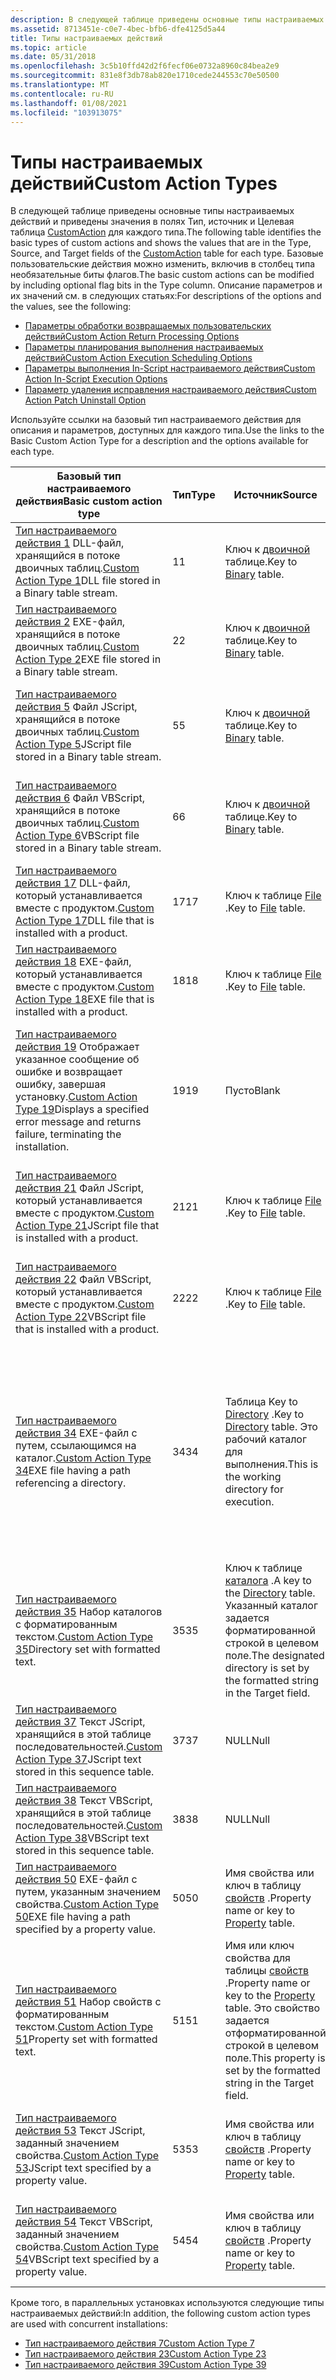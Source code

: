 ```yaml
---
description: В следующей таблице приведены основные типы настраиваемых действий и приведены значения в полях Тип, источник и Целевая таблица CustomAction для каждого типа.
ms.assetid: 8713451e-c0e7-4bec-bfb6-dfe4125d5a44
title: Типы настраиваемых действий
ms.topic: article
ms.date: 05/31/2018
ms.openlocfilehash: 3c5b10ffd42d2f6fecf06e0732a8960c84bea2e9
ms.sourcegitcommit: 831e8f3db78ab820e1710cede244553c70e50500
ms.translationtype: MT
ms.contentlocale: ru-RU
ms.lasthandoff: 01/08/2021
ms.locfileid: "103913075"
---
```

# <a name="custom-action-types"></a><span data-ttu-id="f9b65-103">Типы настраиваемых действий</span><span class="sxs-lookup"><span data-stu-id="f9b65-103">Custom Action Types</span></span>

<span data-ttu-id="f9b65-104">В следующей таблице приведены основные типы настраиваемых действий и приведены значения в полях Тип, источник и Целевая таблица [CustomAction](customaction-table.md) для каждого типа.</span><span class="sxs-lookup"><span data-stu-id="f9b65-104">The following table identifies the basic types of custom actions and shows the values that are in the Type, Source, and Target fields of the [CustomAction](customaction-table.md) table for each type.</span></span> <span data-ttu-id="f9b65-105">Базовые пользовательские действия можно изменить, включив в столбец типа необязательные биты флагов.</span><span class="sxs-lookup"><span data-stu-id="f9b65-105">The basic custom actions can be modified by including optional flag bits in the Type column.</span></span> <span data-ttu-id="f9b65-106">Описание параметров и их значений см. в следующих статьях:</span><span class="sxs-lookup"><span data-stu-id="f9b65-106">For descriptions of the options and the values, see the following:</span></span>

-   [<span data-ttu-id="f9b65-107">Параметры обработки возвращаемых пользовательских действий</span><span class="sxs-lookup"><span data-stu-id="f9b65-107">Custom Action Return Processing Options</span></span>](custom-action-return-processing-options.md)
-   [<span data-ttu-id="f9b65-108">Параметры планирования выполнения настраиваемых действий</span><span class="sxs-lookup"><span data-stu-id="f9b65-108">Custom Action Execution Scheduling Options</span></span>](custom-action-execution-scheduling-options.md)
-   [<span data-ttu-id="f9b65-109">Параметры выполнения In-Script настраиваемого действия</span><span class="sxs-lookup"><span data-stu-id="f9b65-109">Custom Action In-Script Execution Options</span></span>](custom-action-in-script-execution-options.md)
-   [<span data-ttu-id="f9b65-110">Параметр удаления исправления настраиваемого действия</span><span class="sxs-lookup"><span data-stu-id="f9b65-110">Custom Action Patch Uninstall Option</span></span>](custom-action-patch-uninstall-option.md)

<span data-ttu-id="f9b65-111">Используйте ссылки на базовый тип настраиваемого действия для описания и параметров, доступных для каждого типа.</span><span class="sxs-lookup"><span data-stu-id="f9b65-111">Use the links to the Basic Custom Action Type for a description and the options available for each type.</span></span>



| <span data-ttu-id="f9b65-112">Базовый тип настраиваемого действия</span><span class="sxs-lookup"><span data-stu-id="f9b65-112">Basic custom action type</span></span>                                                                                                                           | <span data-ttu-id="f9b65-113">Тип</span><span class="sxs-lookup"><span data-stu-id="f9b65-113">Type</span></span> | <span data-ttu-id="f9b65-114">Источник</span><span class="sxs-lookup"><span data-stu-id="f9b65-114">Source</span></span>                                                                                                                              | <span data-ttu-id="f9b65-115">Назначение</span><span class="sxs-lookup"><span data-stu-id="f9b65-115">Target</span></span>                                                                                                                                     |
|----------------------------------------------------------------------------------------------------------------------------------------------------|------|-------------------------------------------------------------------------------------------------------------------------------------|--------------------------------------------------------------------------------------------------------------------------------------------|
| <span data-ttu-id="f9b65-116">[Тип настраиваемого действия 1](custom-action-type-1.md) DLL-файл, хранящийся в потоке двоичных таблиц.</span><span class="sxs-lookup"><span data-stu-id="f9b65-116">[Custom Action Type 1](custom-action-type-1.md)DLL file stored in a Binary table stream.</span></span><br/>                                               | <span data-ttu-id="f9b65-117">1</span><span class="sxs-lookup"><span data-stu-id="f9b65-117">1</span></span>    | <span data-ttu-id="f9b65-118">Ключ к [двоичной](binary-table.md) таблице.</span><span class="sxs-lookup"><span data-stu-id="f9b65-118">Key to [Binary](binary-table.md) table.</span></span>                                                                                            | <span data-ttu-id="f9b65-119">Точка входа DLL.</span><span class="sxs-lookup"><span data-stu-id="f9b65-119">DLL entry point.</span></span>                                                                                                                           |
| <span data-ttu-id="f9b65-120">[Тип настраиваемого действия 2](custom-action-type-2.md) EXE-файл, хранящийся в потоке двоичных таблиц.</span><span class="sxs-lookup"><span data-stu-id="f9b65-120">[Custom Action Type 2](custom-action-type-2.md)EXE file stored in a Binary table stream.</span></span><br/>                                               | <span data-ttu-id="f9b65-121">2</span><span class="sxs-lookup"><span data-stu-id="f9b65-121">2</span></span>    | <span data-ttu-id="f9b65-122">Ключ к [двоичной](binary-table.md) таблице.</span><span class="sxs-lookup"><span data-stu-id="f9b65-122">Key to [Binary](binary-table.md) table.</span></span>                                                                                            | <span data-ttu-id="f9b65-123">Строка командной строки.</span><span class="sxs-lookup"><span data-stu-id="f9b65-123">Command-line string.</span></span>                                                                                                                       |
| <span data-ttu-id="f9b65-124">[Тип настраиваемого действия 5](custom-action-type-5.md) Файл JScript, хранящийся в потоке двоичных таблиц.</span><span class="sxs-lookup"><span data-stu-id="f9b65-124">[Custom Action Type 5](custom-action-type-5.md)JScript file stored in a Binary table stream.</span></span><br/>                                           | <span data-ttu-id="f9b65-125">5</span><span class="sxs-lookup"><span data-stu-id="f9b65-125">5</span></span>    | <span data-ttu-id="f9b65-126">Ключ к [двоичной](binary-table.md) таблице.</span><span class="sxs-lookup"><span data-stu-id="f9b65-126">Key to [Binary](binary-table.md) table.</span></span>                                                                                            | <span data-ttu-id="f9b65-127">Необязательная функция JScript, которую можно вызвать.</span><span class="sxs-lookup"><span data-stu-id="f9b65-127">An optional JScript function that can be called.</span></span>                                                                                           |
| <span data-ttu-id="f9b65-128">[Тип настраиваемого действия 6](custom-action-type-6.md) Файл VBScript, хранящийся в потоке двоичных таблиц.</span><span class="sxs-lookup"><span data-stu-id="f9b65-128">[Custom Action Type 6](custom-action-type-6.md)VBScript file stored in a Binary table stream.</span></span><br/>                                          | <span data-ttu-id="f9b65-129">6</span><span class="sxs-lookup"><span data-stu-id="f9b65-129">6</span></span>    | <span data-ttu-id="f9b65-130">Ключ к [двоичной](binary-table.md) таблице.</span><span class="sxs-lookup"><span data-stu-id="f9b65-130">Key to [Binary](binary-table.md) table.</span></span>                                                                                            | <span data-ttu-id="f9b65-131">Необязательная функция VBScript, которую можно вызвать.</span><span class="sxs-lookup"><span data-stu-id="f9b65-131">An optional VBScript function that can be called.</span></span>                                                                                          |
| <span data-ttu-id="f9b65-132">[Тип настраиваемого действия 17](custom-action-type-17.md) DLL-файл, который устанавливается вместе с продуктом.</span><span class="sxs-lookup"><span data-stu-id="f9b65-132">[Custom Action Type 17](custom-action-type-17.md)DLL file that is installed with a product.</span></span><br/>                                            | <span data-ttu-id="f9b65-133">17</span><span class="sxs-lookup"><span data-stu-id="f9b65-133">17</span></span>   | <span data-ttu-id="f9b65-134">Ключ к таблице [File](file-table.md) .</span><span class="sxs-lookup"><span data-stu-id="f9b65-134">Key to [File](file-table.md) table.</span></span>                                                                                                | <span data-ttu-id="f9b65-135">Точка входа DLL.</span><span class="sxs-lookup"><span data-stu-id="f9b65-135">DLL entry point.</span></span>                                                                                                                           |
| <span data-ttu-id="f9b65-136">[Тип настраиваемого действия 18](custom-action-type-18.md) EXE-файл, который устанавливается вместе с продуктом.</span><span class="sxs-lookup"><span data-stu-id="f9b65-136">[Custom Action Type 18](custom-action-type-18.md)EXE file that is installed with a product.</span></span><br/>                                            | <span data-ttu-id="f9b65-137">18</span><span class="sxs-lookup"><span data-stu-id="f9b65-137">18</span></span>   | <span data-ttu-id="f9b65-138">Ключ к таблице [File](file-table.md) .</span><span class="sxs-lookup"><span data-stu-id="f9b65-138">Key to [File](file-table.md) table.</span></span>                                                                                                | <span data-ttu-id="f9b65-139">Строка командной строки.</span><span class="sxs-lookup"><span data-stu-id="f9b65-139">Command-line string.</span></span>                                                                                                                       |
| <span data-ttu-id="f9b65-140">[Тип настраиваемого действия 19](custom-action-type-19.md) Отображает указанное сообщение об ошибке и возвращает ошибку, завершая установку.</span><span class="sxs-lookup"><span data-stu-id="f9b65-140">[Custom Action Type 19](custom-action-type-19.md)Displays a specified error message and returns failure, terminating the installation.</span></span><br/> | <span data-ttu-id="f9b65-141">19</span><span class="sxs-lookup"><span data-stu-id="f9b65-141">19</span></span>   | <span data-ttu-id="f9b65-142">Пусто</span><span class="sxs-lookup"><span data-stu-id="f9b65-142">Blank</span></span>                                                                                                                               | <span data-ttu-id="f9b65-143">[Форматированная](formatted.md) текстовая строка.</span><span class="sxs-lookup"><span data-stu-id="f9b65-143">[Formatted](formatted.md) text string.</span></span> <span data-ttu-id="f9b65-144">Литеральное сообщение или индекс в таблице [ошибок](error-table.md) .</span><span class="sxs-lookup"><span data-stu-id="f9b65-144">The literal message or an index into the [Error](error-table.md) table.</span></span>                           |
| <span data-ttu-id="f9b65-145">[Тип настраиваемого действия 21](custom-action-type-21.md) Файл JScript, который устанавливается вместе с продуктом.</span><span class="sxs-lookup"><span data-stu-id="f9b65-145">[Custom Action Type 21](custom-action-type-21.md)JScript file that is installed with a product.</span></span><br/>                                        | <span data-ttu-id="f9b65-146">21</span><span class="sxs-lookup"><span data-stu-id="f9b65-146">21</span></span>   | <span data-ttu-id="f9b65-147">Ключ к таблице [File](file-table.md) .</span><span class="sxs-lookup"><span data-stu-id="f9b65-147">Key to [File](file-table.md) table.</span></span>                                                                                                | <span data-ttu-id="f9b65-148">Необязательная функция JScript, которую можно вызвать.</span><span class="sxs-lookup"><span data-stu-id="f9b65-148">An optional JScript function that can be called.</span></span>                                                                                           |
| <span data-ttu-id="f9b65-149">[Тип настраиваемого действия 22](custom-action-type-22.md) Файл VBScript, который устанавливается вместе с продуктом.</span><span class="sxs-lookup"><span data-stu-id="f9b65-149">[Custom Action Type 22](custom-action-type-22.md)VBScript file that is installed with a product.</span></span><br/>                                       | <span data-ttu-id="f9b65-150">22</span><span class="sxs-lookup"><span data-stu-id="f9b65-150">22</span></span>   | <span data-ttu-id="f9b65-151">Ключ к таблице [File](file-table.md) .</span><span class="sxs-lookup"><span data-stu-id="f9b65-151">Key to [File](file-table.md) table.</span></span>                                                                                                | <span data-ttu-id="f9b65-152">Необязательная функция VBScript, которую можно вызвать.</span><span class="sxs-lookup"><span data-stu-id="f9b65-152">An optional VBScript function that can be called.</span></span>                                                                                          |
| <span data-ttu-id="f9b65-153">[Тип настраиваемого действия 34](custom-action-type-34.md) EXE-файл с путем, ссылающимся на каталог.</span><span class="sxs-lookup"><span data-stu-id="f9b65-153">[Custom Action Type 34](custom-action-type-34.md)EXE file having a path referencing a directory.</span></span><br/>                                       | <span data-ttu-id="f9b65-154">34</span><span class="sxs-lookup"><span data-stu-id="f9b65-154">34</span></span>   | <span data-ttu-id="f9b65-155">Таблица Key to [Directory](directory-table.md) .</span><span class="sxs-lookup"><span data-stu-id="f9b65-155">Key to [Directory](directory-table.md) table.</span></span> <span data-ttu-id="f9b65-156">Это рабочий каталог для выполнения.</span><span class="sxs-lookup"><span data-stu-id="f9b65-156">This is the working directory for execution.</span></span>                                         | <span data-ttu-id="f9b65-157">Целевой столбец [отформатирован](formatted.md) и содержит полный путь и имя исполняемого файла с последующими необязательными аргументами.</span><span class="sxs-lookup"><span data-stu-id="f9b65-157">The Target column is [formatted](formatted.md) and contains the full path and name of the executable file followed by optional arguments.</span></span> |
| <span data-ttu-id="f9b65-158">[Тип настраиваемого действия 35](custom-action-type-35.md) Набор каталогов с форматированным текстом.</span><span class="sxs-lookup"><span data-stu-id="f9b65-158">[Custom Action Type 35](custom-action-type-35.md)Directory set with formatted text.</span></span><br/>                                                    | <span data-ttu-id="f9b65-159">35</span><span class="sxs-lookup"><span data-stu-id="f9b65-159">35</span></span>   | <span data-ttu-id="f9b65-160">Ключ к таблице [каталога](directory-table.md) .</span><span class="sxs-lookup"><span data-stu-id="f9b65-160">A key to the [Directory](directory-table.md) table.</span></span> <span data-ttu-id="f9b65-161">Указанный каталог задается форматированной строкой в целевом поле.</span><span class="sxs-lookup"><span data-stu-id="f9b65-161">The designated directory is set by the formatted string in the Target field.</span></span>   | <span data-ttu-id="f9b65-162">Форматированная текстовая строка.</span><span class="sxs-lookup"><span data-stu-id="f9b65-162">A formatted text string.</span></span>                                                                                                                   |
| <span data-ttu-id="f9b65-163">[Тип настраиваемого действия 37](custom-action-type-37.md) Текст JScript, хранящийся в этой таблице последовательностей.</span><span class="sxs-lookup"><span data-stu-id="f9b65-163">[Custom Action Type 37](custom-action-type-37.md)JScript text stored in this sequence table.</span></span><br/>                                           | <span data-ttu-id="f9b65-164">37</span><span class="sxs-lookup"><span data-stu-id="f9b65-164">37</span></span>   | <span data-ttu-id="f9b65-165">NULL</span><span class="sxs-lookup"><span data-stu-id="f9b65-165">Null</span></span>                                                                                                                                | <span data-ttu-id="f9b65-166">Строка кода JScript.</span><span class="sxs-lookup"><span data-stu-id="f9b65-166">A string of JScript code.</span></span>                                                                                                                  |
| <span data-ttu-id="f9b65-167">[Тип настраиваемого действия 38](custom-action-type-38.md) Текст VBScript, хранящийся в этой таблице последовательностей.</span><span class="sxs-lookup"><span data-stu-id="f9b65-167">[Custom Action Type 38](custom-action-type-38.md)VBScript text stored in this sequence table.</span></span><br/>                                          | <span data-ttu-id="f9b65-168">38</span><span class="sxs-lookup"><span data-stu-id="f9b65-168">38</span></span>   | <span data-ttu-id="f9b65-169">NULL</span><span class="sxs-lookup"><span data-stu-id="f9b65-169">Null</span></span>                                                                                                                                | <span data-ttu-id="f9b65-170">Строка кода VBScript.</span><span class="sxs-lookup"><span data-stu-id="f9b65-170">A string of VBScript code.</span></span>                                                                                                                 |
| <span data-ttu-id="f9b65-171">[Тип настраиваемого действия 50](custom-action-type-50.md) EXE-файл с путем, указанным значением свойства.</span><span class="sxs-lookup"><span data-stu-id="f9b65-171">[Custom Action Type 50](custom-action-type-50.md)EXE file having a path specified by a property value.</span></span><br/>                                 | <span data-ttu-id="f9b65-172">50</span><span class="sxs-lookup"><span data-stu-id="f9b65-172">50</span></span>   | <span data-ttu-id="f9b65-173">Имя свойства или ключ в таблицу [свойств](property-table.md) .</span><span class="sxs-lookup"><span data-stu-id="f9b65-173">Property name or key to [Property](property-table.md) table.</span></span>                                                                       | <span data-ttu-id="f9b65-174">Строка командной строки.</span><span class="sxs-lookup"><span data-stu-id="f9b65-174">Command-line string.</span></span>                                                                                                                       |
| <span data-ttu-id="f9b65-175">[Тип настраиваемого действия 51](custom-action-type-51.md) Набор свойств с форматированным текстом.</span><span class="sxs-lookup"><span data-stu-id="f9b65-175">[Custom Action Type 51](custom-action-type-51.md)Property set with formatted text.</span></span><br/>                                                     | <span data-ttu-id="f9b65-176">51</span><span class="sxs-lookup"><span data-stu-id="f9b65-176">51</span></span>   | <span data-ttu-id="f9b65-177">Имя или ключ свойства для таблицы [свойств](property-table.md) .</span><span class="sxs-lookup"><span data-stu-id="f9b65-177">Property name or key to the [Property](property-table.md) table.</span></span> <span data-ttu-id="f9b65-178">Это свойство задается отформатированной строкой в целевом поле.</span><span class="sxs-lookup"><span data-stu-id="f9b65-178">This property is set by the formatted string in the Target field.</span></span> | <span data-ttu-id="f9b65-179">Форматированная текстовая строка.</span><span class="sxs-lookup"><span data-stu-id="f9b65-179">A formatted text string.</span></span>                                                                                                                   |
| <span data-ttu-id="f9b65-180">[Тип настраиваемого действия 53](custom-action-type-53.md) Текст JScript, заданный значением свойства.</span><span class="sxs-lookup"><span data-stu-id="f9b65-180">[Custom Action Type 53](custom-action-type-53.md)JScript text specified by a property value.</span></span><br/>                                           | <span data-ttu-id="f9b65-181">53</span><span class="sxs-lookup"><span data-stu-id="f9b65-181">53</span></span>   | <span data-ttu-id="f9b65-182">Имя свойства или ключ в таблицу [свойств](property-table.md) .</span><span class="sxs-lookup"><span data-stu-id="f9b65-182">Property name or key to [Property](property-table.md) table.</span></span>                                                                       | <span data-ttu-id="f9b65-183">Необязательная функция JScript, которую можно вызвать.</span><span class="sxs-lookup"><span data-stu-id="f9b65-183">An optional JScript function that can be called.</span></span>                                                                                           |
| <span data-ttu-id="f9b65-184">[Тип настраиваемого действия 54](custom-action-type-54.md) Текст VBScript, заданный значением свойства.</span><span class="sxs-lookup"><span data-stu-id="f9b65-184">[Custom Action Type 54](custom-action-type-54.md)VBScript text specified by a property value.</span></span><br/>                                          | <span data-ttu-id="f9b65-185">54</span><span class="sxs-lookup"><span data-stu-id="f9b65-185">54</span></span>   | <span data-ttu-id="f9b65-186">Имя свойства или ключ в таблицу [свойств](property-table.md) .</span><span class="sxs-lookup"><span data-stu-id="f9b65-186">Property name or key to [Property](property-table.md) table.</span></span>                                                                       | <span data-ttu-id="f9b65-187">Необязательная функция VBScript, которую можно вызвать.</span><span class="sxs-lookup"><span data-stu-id="f9b65-187">An optional VBScript function that can be called.</span></span>                                                                                          |



 

<span data-ttu-id="f9b65-188">Кроме того, в параллельных установках используются следующие типы настраиваемых действий:</span><span class="sxs-lookup"><span data-stu-id="f9b65-188">In addition, the following custom action types are used with concurrent installations:</span></span>

-   [<span data-ttu-id="f9b65-189">Тип настраиваемого действия 7</span><span class="sxs-lookup"><span data-stu-id="f9b65-189">Custom Action Type 7</span></span>](custom-action-type-7.md)
-   [<span data-ttu-id="f9b65-190">Тип настраиваемого действия 23</span><span class="sxs-lookup"><span data-stu-id="f9b65-190">Custom Action Type 23</span></span>](custom-action-type-23.md)
-   [<span data-ttu-id="f9b65-191">Тип настраиваемого действия 39</span><span class="sxs-lookup"><span data-stu-id="f9b65-191">Custom Action Type 39</span></span>](custom-action-type-39.md)

 

 




